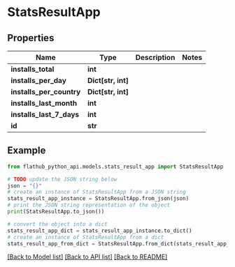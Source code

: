 # StatsResultApp


## Properties

Name | Type | Description | Notes
------------ | ------------- | ------------- | -------------
**installs_total** | **int** |  | 
**installs_per_day** | **Dict[str, int]** |  | 
**installs_per_country** | **Dict[str, int]** |  | 
**installs_last_month** | **int** |  | 
**installs_last_7_days** | **int** |  | 
**id** | **str** |  | 

## Example

```python
from flathub_python_api.models.stats_result_app import StatsResultApp

# TODO update the JSON string below
json = "{}"
# create an instance of StatsResultApp from a JSON string
stats_result_app_instance = StatsResultApp.from_json(json)
# print the JSON string representation of the object
print(StatsResultApp.to_json())

# convert the object into a dict
stats_result_app_dict = stats_result_app_instance.to_dict()
# create an instance of StatsResultApp from a dict
stats_result_app_from_dict = StatsResultApp.from_dict(stats_result_app_dict)
```
[[Back to Model list]](../README.md#documentation-for-models) [[Back to API list]](../README.md#documentation-for-api-endpoints) [[Back to README]](../README.md)


